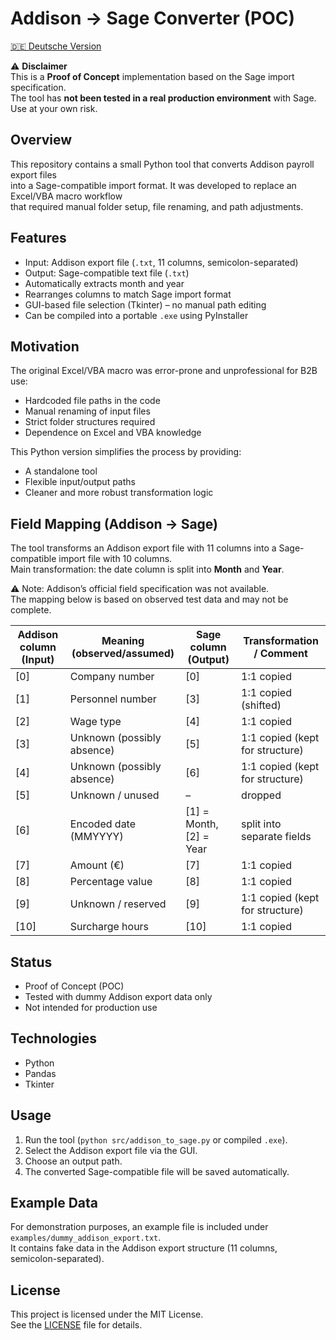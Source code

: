 # Addison → Sage Converter (POC)
[🇩🇪 Deutsche Version](README.md)

⚠️ **Disclaimer**  
This is a **Proof of Concept** implementation based on the Sage import specification.  
The tool has **not been tested in a real production environment** with Sage.  
Use at your own risk.

## Overview
This repository contains a small Python tool that converts Addison payroll export files  
into a Sage-compatible import format. It was developed to replace an Excel/VBA macro workflow  
that required manual folder setup, file renaming, and path adjustments.

## Features
- Input: Addison export file (`.txt`, 11 columns, semicolon-separated)
- Output: Sage-compatible text file (`.txt`)
- Automatically extracts month and year
- Rearranges columns to match Sage import format
- GUI-based file selection (Tkinter) – no manual path editing
- Can be compiled into a portable `.exe` using PyInstaller

## Motivation
The original Excel/VBA macro was error-prone and unprofessional for B2B use:
- Hardcoded file paths in the code
- Manual renaming of input files
- Strict folder structures required
- Dependence on Excel and VBA knowledge

This Python version simplifies the process by providing:
- A standalone tool
- Flexible input/output paths
- Cleaner and more robust transformation logic

## Field Mapping (Addison → Sage)

The tool transforms an Addison export file with 11 columns into a Sage-compatible import file with 10 columns.  
Main transformation: the date column is split into **Month** and **Year**.

⚠️ Note: Addison’s official field specification was not available.  
The mapping below is based on observed test data and may not be complete.

| Addison column (Input)        | Meaning (observed/assumed) | Sage column (Output)    | Transformation / Comment                    |
|-------------------------------|----------------------------|-------------------------|---------------------------------------------|
| [0]                           | Company number             | [0]                     | 1:1 copied                                  |
| [1]                           | Personnel number           | [3]                     | 1:1 copied (shifted)                        |
| [2]                           | Wage type                  | [4]                     | 1:1 copied                                  |
| [3]                           | Unknown (possibly absence) | [5]                     | 1:1 copied (kept for structure)             |
| [4]                           | Unknown (possibly absence) | [6]                     | 1:1 copied (kept for structure)             |
| [5]                           | Unknown / unused           | –                       | dropped                                     |
| [6]                           | Encoded date (MMYYYY)      | [1] = Month, [2] = Year | split into separate fields                  |
| [7]                           | Amount (€)                 | [7]                     | 1:1 copied                                  |
| [8]                           | Percentage value           | [8]                     | 1:1 copied                                  |
| [9]                           | Unknown / reserved         | [9]                     | 1:1 copied (kept for structure)             |
| [10]                          | Surcharge hours            | [10]                    | 1:1 copied                                  |


## Status
- Proof of Concept (POC)
- Tested with dummy Addison export data only
- Not intended for production use

## Technologies
- Python
- Pandas
- Tkinter

## Usage
1. Run the tool (`python src/addison_to_sage.py` or compiled `.exe`).
2. Select the Addison export file via the GUI.
3. Choose an output path.
4. The converted Sage-compatible file will be saved automatically.

## Example Data
For demonstration purposes, an example file is included under `examples/dummy_addison_export.txt`.  
It contains fake data in the Addison export structure (11 columns, semicolon-separated).

## License
This project is licensed under the MIT License.  
See the [LICENSE](LICENSE) file for details.
